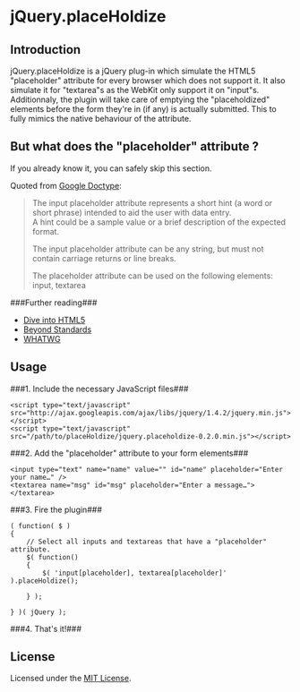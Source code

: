 jQuery.placeHoldize
===================

Introduction
------------

jQuery.placeHoldize is a jQuery plug-in which simulate
the HTML5 "placeholder" attribute for every browser which does not support it.
It also simulate it for "textarea"s as the WebKit only support it on "input"s.
Additionnaly, the plugin will take care of emptying the "placeholdized" elements
before the form they're in (if any) is actually submitted. This to fully mimics
the native behaviour of the attribute.

But what does the "placeholder" attribute ?
-------------------------------------------

If you already know it, you can safely skip this section.

Quoted from [Google Doctype](http://code.google.com/p/doctype/wiki/InputPlaceholderAttribute):
> The input placeholder attribute represents a short hint (a word or short phrase)
> intended to aid the user with data entry.  
> A hint could be a sample value or a brief description of the expected format.
>
> The input placeholder attribute can be any string, but must not contain carriage returns or line breaks.
> 
> The placeholder attribute can be used on the following elements: input, textarea

###Further reading###

* [Dive into HTML5](http://diveintohtml5.org/forms.html#placeholder)
* [Beyond Standards](http://www.beyondstandards.com/archives/input-placeholders/)
* [WHATWG](http://www.whatwg.org/specs/web-apps/current-work/multipage/common-input-element-attributes.html#the-placeholder-attribute)

Usage
-----

###1. Include the necessary JavaScript files###

    <script type="text/javascript" src="http://ajax.googleapis.com/ajax/libs/jquery/1.4.2/jquery.min.js"></script>
    <script type="text/javascript" src="/path/to/placeHoldize/jquery.placeholdize-0.2.0.min.js"></script>

###2. Add the "placeholder" attribute to your form elements###

    <input type="text" name="name" value="" id="name" placeholder="Enter your name…" />
    <textarea name="msg" id="msg" placeholder="Enter a message…"></textarea>

###3. Fire the plugin###

    ( function( $ )
    {
        // Select all inputs and textareas that have a "placeholder" attribute.
        $( function()
        {
            $( 'input[placeholder], textarea[placeholder]' ).placeHoldize();
        
        } );
    
    } )( jQuery );

###4. That's it!###

License
-------

Licensed under the [MIT License](http://www.opensource.org/licenses/mit-license.php).